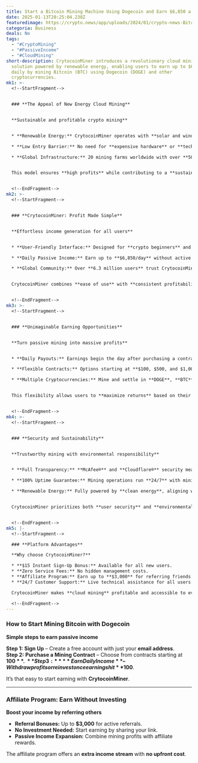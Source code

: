 ```yaml
---
title: Start a Bitcoin Mining Machine Using Dogecoin and Earn $6,850 a Day
date: 2025-01-13T20:25:04.238Z
featuredimage: https://crypto.news/app/uploads/2024/01/crypto-news-Bitcoin-mining-equipment-option03.webp
categoria: Business
deals: No
tags:
  - "#CryptoMining"
  - "#PassiveIncome"
  - "#CloudMining"
short-description: CrytocoinMiner introduces a revolutionary cloud mining
  solution powered by renewable energy, enabling users to earn up to $6,850
  daily by mining Bitcoin (BTC) using Dogecoin (DOGE) and other
  cryptocurrencies.
mk1: >-
  <!--StartFragment-->


  ### **The Appeal of New Energy Cloud Mining**


  **Sustainable and profitable crypto mining**


  * **Renewable Energy:** CrytocoinMiner operates with **solar and wind power**, reducing energy costs and supporting **carbon-neutral mining**.

  * **Low Entry Barrier:** No need for **expensive hardware** or **technical expertise**.

  * **Global Infrastructure:** 20 mining farms worldwide with over **500,000 mining devices**.


  This model ensures **high profits** while contributing to a **sustainable future**.


  <!--EndFragment-->
mk2: >-
  <!--StartFragment-->


  ### **CrytocoinMiner: Profit Made Simple**


  **Effortless income generation for all users**


  * **User-Friendly Interface:** Designed for **crypto beginners** and experienced investors.

  * **Daily Passive Income:** Earn up to **$6,850/day** without active management.

  * **Global Community:** Over **6.3 million users** trust CrytocoinMiner for stable, secure earnings.


  CrytocoinMiner combines **ease of use** with **consistent profitability**.


  <!--EndFragment-->
mk3: >-
  <!--StartFragment-->


  ### **Unimaginable Earning Opportunities**


  **Turn passive mining into massive profits**


  * **Daily Payouts:** Earnings begin the day after purchasing a contract.

  * **Flexible Contracts:** Options starting at **$100, $500, and $1,000**.

  * **Multiple Cryptocurrencies:** Mine and settle in **DOGE**, **BTC**, **ETH**, **SOL**, **USDC**, **USDT**, **XRP**, **LTC**, and **BCH**.


  This flexibility allows users to **maximize returns** based on their investment strategy.


  <!--EndFragment-->
mk4: >-
  <!--StartFragment-->


  ### **Security and Sustainability**


  **Trustworthy mining with environmental responsibility**


  * **Full Transparency:** **McAfee®** and **Cloudflare®** security measures ensure safe investments.

  * **100% Uptime Guarantee:** Mining operations run **24/7** with minimal downtime.

  * **Renewable Energy:** Fully powered by **clean energy**, aligning with **eco-friendly goals**.


  CrytocoinMiner prioritizes both **user security** and **environmental impact**.


  <!--EndFragment-->
mk5: |-
  <!--StartFragment-->

  ### **Platform Advantages**

  **Why choose CrytocoinMiner?**

  * **$15 Instant Sign-Up Bonus:** Available for all new users.
  * **Zero Service Fees:** No hidden management costs.
  * **Affiliate Program:** Earn up to **$3,000** for referring friends.
  * **24/7 Customer Support:** Live technical assistance for all users.

  CrytocoinMiner makes **cloud mining** profitable and accessible to everyone.

  <!--EndFragment-->
---
```

<!--StartFragment-->

### **How to Start Mining Bitcoin with Dogecoin**

**Simple steps to earn passive income**

**Step 1:** **Sign Up** – Create a free account with just your **email address**.\
**Step 2:** **Purchase a Mining Contract** – Choose from contracts starting at **$100**.\
**Step 3:** **Earn Daily Income** – Withdraw profits or reinvest once earnings hit **$100**.

It’s that easy to start earning with **CrytocoinMiner**.

- - -

### **Affiliate Program: Earn Without Investing**

**Boost your income by referring others**

* **Referral Bonuses:** Up to **$3,000** for active referrals.
* **No Investment Needed:** Start earning by sharing your link.
* **Passive Income Expansion:** Combine mining profits with affiliate rewards.

The affiliate program offers an **extra income stream** with **no upfront cost**.

<!--EndFragment-->
